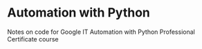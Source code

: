 # Automation with Python
Notes on code for Google IT Automation with Python Professional Certificate course
